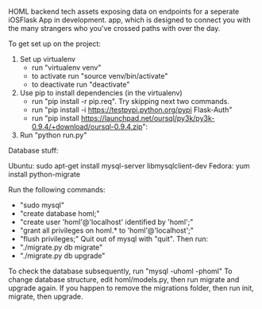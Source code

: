 HOML backend tech assets exposing data on endpoints for a seperate iOSFlask App in development. app, which is designed to connect you with the many strangers who you've crossed paths with over the day.

To get set up on the project:

1. Set up virtualenv
    - run "virtualenv venv"
    - to activate run "source venv/bin/activate"
    - to deactivate run "deactivate"
2. Use pip to install dependencies (in the virtualenv)
    - run "pip install -r pip.req". Try skipping next two commands.
    - run "pip install -i https://testpypi.python.org/pypi Flask-Auth"
    - run "pip install https://launchpad.net/oursql/py3k/py3k-0.9.4/+download/oursql-0.9.4.zip":
3. Run "python run.py"

Database stuff:

Ubuntu: sudo apt-get install mysql-server libmysqlclient-dev
Fedora: yum install python-migrate

Run the following commands:
- "sudo mysql"
- "create database homl;"
- "create user 'homl'@'localhost' identified by 'homl';"
- "grant all privileges on homl.* to 'homl'@'localhost';"
- "flush privileges;"
Quit out of mysql with "quit". Then run:
- "./migrate.py db migrate"
- "./migrate.py db upgrade"

To check the database subsequently, run "mysql -uhoml -phoml"
To change database structure, edit homl/models.py, then run migrate and upgrade again.
If you happen to remove the migrations folder, then run init, migrate, then upgrade.
